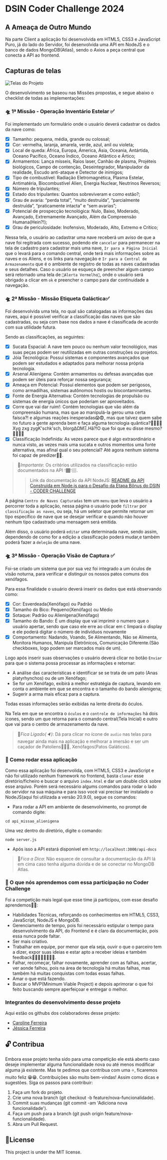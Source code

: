 # DSIN Coder Challenge 2024

## A Ameaça de Outro Mundo
Na parte Client a aplicação foi desenvolvida em HTML5, CSS3 e JavaScript Puro, já do lado do Servidor, foi desenvolvida uma API em NodeJS e o banco de dados MongoDB(Atlas), sendo o Axios a peça central que conecta a API ao frontend.

## Capturas de telas
![Telas do Projeto]()

O desenvolvimento se baseou nas Missões propostas, e segue abaixo o checklist de todas as implementações: 

### 🛸 1ª Missão - Operação Inventário Estelar ✅
Foi implementado um formulário onde o usuário deverá cadastrar os dados da nave como: 

- [x] Tamanho: pequena, média, grande ou colossal;
- [x] Cor: vermelha, laranja, amarela, verde, azul, anil ou violeta;
- [x] Local de queda: África, Europa, Ámerica, Ásia, Oceania, Antártida, Oceano Pacífico, Oceano Índico, Oceano Atlântico e Ártico;
- [x] Armamentos: Lança mísseis, Raios laser, Canhão de plasma, Projéteis biológicos, Campo de contenção, Deseintegrador, Manipulador da realidade, Escudo anti-ataque e Detector de inimigos;
- [x] Tipo de combustível: Radiação Eletromagnética, Plasma Estelar, Antimatéria, Biocombustível Alien, Energia Nuclear, Neutrinos Reversos;
- [x] Número de tripulantes;
- [x] Estado dos tripulantes: Quantos sobreviveram e como estão?;
- [x] Grau de avaria: “perda total”, “muito destruída”, “parcialmente destruída”, “praticamente intacta” e “sem avarias”;
- [x] Potencial de prospecção tecnológica: Nulo, Baixo, Moderado, Avançado, Extremamente Avançado, Além da Compreensão Humana(Hein?!);
- [x] Grau de periculosidade: Inofensivo, Moderado, Alto, Extremo e Crítico;

Nessa tela, o usuário ao cadastrar uma nave receberá um aviso de que a nave foi regitrada com sucesso, podendo ele `cancelar` para permanecer na tela de cadastro para cadastrar mais uma nave, `Ir para a Página Inicial` que o levará para o comando central, onde terá mais informações sobre as naves e os Aliens, e os links para navegação e `Ir para a Central de Armazenamento` que é o ambiente de registro de todas as naves cadastradas e seus detalhes. Caso o usuário se esqueça de preencher algum campo será retornado uma tela de `🚨Alerta Vermelho🚨`, onde o usuário será obrigado a clicar em `ok` e preencher o campo para dar continuidade a navegação.

### 🛸 2ª Missão - Missão Etiqueta Galáctica✅
Foi desenvolvida uma tela, no qual são catalogadas as informações das naves, aqui é possível verificar a classificação das naves que são cadastradas, ou seja com base nos dados a nave é classificada de acordo com sua utilidade futura.

Sendo as classificações, as seguintes:

- [x]  Sucata Espacial: A nave tem pouco ou nenhum valor tecnológico, mas suas peças podem ser reutilizadas em outras construções ou projetos.
- [x]  Jóia Tecnológica: Possui sistemas e componentes avançados que podem ser estudados e adaptados para melhorar nossa própria tecnologia.
- [x]  Arsenal Alienígena: Contém armamentos ou defesas avançadas que podem ser úteis para reforçar nossa segurança;
- [x]  Ameaça em Potencial: Possui elementos que podem ser perigosos, como armadilhas, sistemas autônomos hostis ou biocontaminantes.
- [x]  Fonte de Energia Alternativa: Contém tecnologias de propulsão ou sistemas de energia únicos que poderiam ser aproveitados.
- [x]  Corre que vai dar ruim!: Contém tecnologias que vão além da compreensão humana, mas que ao manipulá-la gerou uma certa faísca?! e algumas reações inesperadas😱😨, mas que talvez quem sabe no futuro a gente aprenda bem e faça alguma tecnologia quântica?🫣😬😵‍💫Xyg zxg zygK'schk'sch, blorgΔΩΜΞ.Hã?!O que foi que eu disse mesmo?😵‍💫😵‍💫
- [x]  Classificação Indefinida: As vezes parece que é algo extraordinário e nunca visto, as vezes mais uma sucata e outros momentos uma fonte alternativa, mas afinal qual o seu potencial? Até agora nenhum sistema foi capaz de predizer🤔🤔.

>📌*Importante*: Os critérios utilizados na classificação estão documentados na API 👇🏾👇🏽.
>> Link da documentação da API NodeJS: [README da API Construída em Node.js para o Desafio da Etapa Bônus do DSIN - CODER CHALLENGE](https://github.com/jessieFerrS/Etapa-Bonus-DSIN-Coder-Challenge-2024/blob/main/api_missao_alienigena/README.md)

A página `Centro de Naves Capturadas` tem um `menu` que leva o usuário a percorrer toda a aplicação, nessa página o usuário pode `filtrar` por `classificação as naves`, ou seja, há um seletor que permite retornar um tipo específico de nave que se desejar verificar e quando não houver nenhum tipo cadastrado uma mensagem será emitida.

Além disso, o usuário poderá `editar` uma determinada nave, sendo assim, dependendo de como for a edição a classificação poderá mudar,e também poderá fazer a `deleção` de uma nave.

### 🛸 3ª Missão - Operação Visão de Captura ✅
Foi-se criado um sistema que por sua vez foi integrado a um óculos de visão noturna, para verificar e distinguir os nossos patos comuns dos xenófagos.

Para essa finalidade o usuário deverá inserir os dados que está observando como:
- [x]  Cor: Esverdeada(Xenófago) ou Padrão
- [x]  Tamanho do Bico: Pequeno(Xenófago) ou Médio
- [x]  Sotaque: Padrão ou Alienígena(Xenófago)
- [x]  Tamanho do Bando: É um display que vai imprimir o numero que o usuário apertar, sendo que caso ele erre ao clicar em `C` limpará o display e ele poderá digitar o número de indivíduos novamente
- [x]  Comportamento: Nadando, Voando, Se Alimentando, Não se Alimenta, Monitora Humanos, Manipula Eletrônicos, Comunicação Diferente.(São checkboxes, logo podem ser marcados mais de um).

Logo após inserir suas observações o usuário deverá clicar no botão `Enviar` para que o sistema possa processar as informações e retornar:
- A análise das características e identificar se se trata de um pato (Anas platyrhynchos) ou de um Xenófago;
- Se for um Xenófago, exibirá a melhor estratégia de captura, levando em conta o ambiente em que se encontra e o tamanho do bando alienígena;
- Sugerir a arma mais eficaz para a captura. 

Todas essas informações serão exibidas na lente direita do óculos.

Na Tela em que se encontra o `óculos` e o `controle de informações` há dois ícones, sendo um que retorna para o comando central(Tela Inicial) e outro que vai para o centro de armazenamento da nave.

>📌*Fica Ligado(🔈)*: Dá para clicar no ícone de `audio` nas telas para navegar ainda mais na aplicação e melhorar a imersão e ser um caçador de Patoliens😬😱🤣, Xenófagos(Patos Galáticos).

### 🎡 Como rodar essa aplicação 
Como essa aplicação foi desenvolida, com HTML5, CSS3 e JavaScript e não foi utilizado nenhum framework no frontend, basta `clonar` esse diretório/ficheiro e buscar o arquivo `index.html` e dar um double click sobre esse arquivo. Porém será necessário algums comandos para rodar o lado do servidor na sua máquina e para isso você vai precisar ter instalado o NodeJS(aqui foi utilizada a versão 20.9.0), segue os comandos:
- Para rodar a API em ambiente de desenvolvimento, no prompt de comando digite:
```
cd api_missao_alienigena
```
Uma vez dentro do diretório, digite o comando:
```
node server.js
```
- Após isso a API estará disponível em `http://localhost:3000/api-docs`

>📌*Fica a Dica*: Não esquece de consultar a documentação da API lá em cima caso tenha alguma dúvida e de se conectar no MongoDB Atlas.

### 📝 O que nós aprendemos com essa participação no Coder Challenge
Foi a competição mais legal que esse time já participou, com esse desafio aprendemos🥳🎉:
- Habilidades Técnicas, reforçando os conhecimentos em HTML5, CSS3, JavaScript, NodeJS e MongoDB.
- Gerenciamento de tempo, pois foi necessário estipular o tempo para desenvolvimento da API, do Frontend e é claro da documentação, pois essa nunca pode faltar.
- Ser mais criativo.
- Trabalhar em equipe, por menor que ela seja, ouvir o que o parceiro tem a dizer, expor suas ideias e estar apto a receber ideias e também feedback🫱🏾‍🫲🏽🤜🏽🤛🏾.
- Falhar, recomeçar, falhar novamente, aprender com as falhas, acertar, ver aonde falhou, pois na área de tecnologia há muitas falhas, mas também há muitas conquistas com todas essas falhas.
- Amar o que está fazendo.
- Buscar o MVP(Minimum Viable Project) e depois aprimorar o que foi feito buscando sempre aperfeiçoar e entregar o melhor.

### Integrantes do desenvolvimento desse projeto
Aqui estão os githubs dos colaboradores desse projeto:
- [Caroline Ferreira](https://github.com/CarolFerr)
- [Jéssica Ferreira](https://github.com/jessieFerrS)

## 🔓 Contribua
Embora esse projeto tenha sido para uma competição ele está aberto caso deseje implementar alguma funcionalidade nova ou até menos modificar alguma já existente. Mas te pedimos que contribua com uma ⭐, ficaremos muito feliz 😁😁.
Contribuições são muito bem-vindas! Assim como dicas e sugestões. Siga os passos para contribuir:
1. Faça um fork do projeto.
2. Crie uma nova branch (git checkout -b feature/nova-funcionalidade).
3. Commit suas mudanças (git commit -am 'Adiciona nova funcionalidade').
4. Faça um push para a branch (git push origin feature/nova-funcionalidade).
5. Abra um Pull Request.

## 📜License
This project is under the MIT license.
